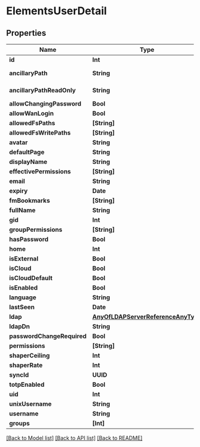 # ElementsUserDetail

## Properties

Name | Type | Description | Notes
------------ | ------------- | ------------- | -------------
**id** | **Int** |  | 
**ancillaryPath** | **String** |  | [optional] [readonly] 
**ancillaryPathReadOnly** | **String** |  | [optional] [readonly] 
**allowChangingPassword** | **Bool** |  | [optional] 
**allowWanLogin** | **Bool** |  | [optional] 
**allowedFsPaths** | **[String]** |  | [readonly] 
**allowedFsWritePaths** | **[String]** |  | [readonly] 
**avatar** | **String** |  | [optional] 
**defaultPage** | **String** |  | [optional] 
**displayName** | **String** |  | [readonly] 
**effectivePermissions** | **[String]** |  | [readonly] 
**email** | **String** |  | [optional] 
**expiry** | **Date** |  | [optional] 
**fmBookmarks** | **[String]** |  | [optional] 
**fullName** | **String** |  | [optional] 
**gid** | **Int** |  | [optional] 
**groupPermissions** | **[String]** |  | [readonly] 
**hasPassword** | **Bool** |  | [readonly] 
**home** | **Int** |  | [optional] 
**isExternal** | **Bool** |  | [optional] 
**isCloud** | **Bool** |  | [optional] 
**isCloudDefault** | **Bool** |  | [optional] 
**isEnabled** | **Bool** |  | [optional] 
**language** | **String** |  | [optional] 
**lastSeen** | **Date** |  | [optional] 
**ldap** | [**AnyOfLDAPServerReferenceAnyType**](AnyOfLDAPServerReferenceAnyType.md) |  | [optional] 
**ldapDn** | **String** |  | [optional] 
**passwordChangeRequired** | **Bool** |  | [optional] 
**permissions** | **[String]** |  | 
**shaperCeiling** | **Int** |  | 
**shaperRate** | **Int** |  | 
**syncId** | **UUID** |  | [readonly] 
**totpEnabled** | **Bool** |  | [optional] 
**uid** | **Int** |  | [optional] 
**unixUsername** | **String** |  | [optional] 
**username** | **String** |  | 
**groups** | **[Int]** |  | 

[[Back to Model list]](../#documentation-for-models) [[Back to API list]](../#documentation-for-api-endpoints) [[Back to README]](../)


